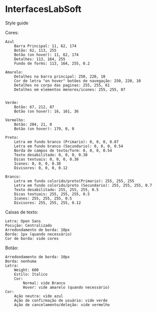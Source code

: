 # InterfacesLabSoft

Style guide

Cores:

	Azul
		Barra Principal: 11, 62, 174
		Botão: 62, 113, 255
		Botão (on hover): 11, 62, 174
		Detalhes: 113, 164, 255
		Fundo de forms: 113, 164, 255, 0.2
	
	Amarelo:
		Detalhes na barra principal: 250, 220, 10
		Cor de letra "on hover" botões de navegação: 250, 220, 10
		Detalhes no corpo das paginas: 255, 255, 61
		Detalhes em elementos menores/icones: 255, 255, 87
	
	
	Verde:
		Botão: 67, 212, 87
		Botão (on hover): 16, 161, 36
	
	Vermelho:
		Botão: 204, 21, 0
		Botão (on hover): 179, 0, 0
		
	Preto:
		Letra em fundo branco (Primario): 0, 0, 0, 0.87
		Letra em fundo branco (Secundario): 0, 0, 0, 0.54
		Borda de campos de texto/form: 0, 0, 0, 0.54
		Texto desabilitado: 0, 0, 0, 0.38
		Dicas textuais: 0, 0, 0, 0.38
		Icones: 0, 0, 0, 0.38
		Divisores: 0, 0, 0, 0.12
	
	Branco:
		Letra em fundo colorido/preto(Primario): 255, 255, 255
		Letra em fundo colorido/preto (Secundario): 255, 255, 255, 0.7
		Texto desabilitado: 255, 255, 255, 0.5
		Dicas textuais: 255, 255, 255, 0.5
		Icones: 255, 255, 255, 0.5
		Divisores: 255, 255, 255, 0.12

Caixas de texto:

	Letra: Open Sans
	Posição: Centralizado
	Arredondamento de borda: 10px
	Borda: 1px (quando necessário)
	Cor de borda: vide cores

Botão:

	Arredondamento de borda: 10px
	Borda: nenhuma
	Letra:
		Weight: 600
		Estilo: Italico
		Cor:
			Normal: vide Branco
			Hover: vide amarelo (quando necessário)
	Cor:
		Ação neutra: vide azul
		Ação de confirmação de usuário: vide verde
		Ação de cancelamento/deleção: vide vermelho
	
